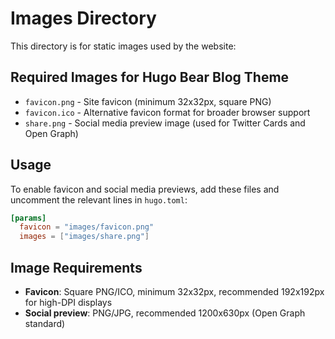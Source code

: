 # Images Directory

This directory is for static images used by the website:

## Required Images for Hugo Bear Blog Theme

- `favicon.png` - Site favicon (minimum 32x32px, square PNG)
- `favicon.ico` - Alternative favicon format for broader browser support
- `share.png` - Social media preview image (used for Twitter Cards and Open Graph)

## Usage

To enable favicon and social media previews, add these files and uncomment the relevant lines in `hugo.toml`:

```toml
[params]
  favicon = "images/favicon.png"
  images = ["images/share.png"]
```

## Image Requirements

- **Favicon**: Square PNG/ICO, minimum 32x32px, recommended 192x192px for high-DPI displays
- **Social preview**: PNG/JPG, recommended 1200x630px (Open Graph standard)